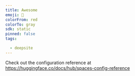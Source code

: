 ```yaml
---
title: Awesome
emoji: 🐳
colorFrom: red
colorTo: gray
sdk: static
pinned: false
tags:

  - deepsite
---
```


Check out the configuration reference at https://huggingface.co/docs/hub/spaces-config-reference
